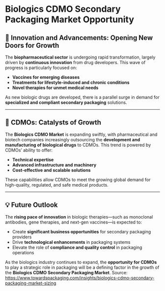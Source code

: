 # Biologics CDMO Secondary Packaging Market Opportunity

## 🚀 Innovation and Advancements: Opening New Doors for Growth

The **biopharmaceutical sector** is undergoing rapid transformation, largely driven by **continuous innovation** from drug developers. This wave of progress is particularly focused on:

- **Vaccines for emerging diseases**
- **Treatments for lifestyle-induced and chronic conditions**
- **Novel therapies for unmet medical needs**

As new biologic drugs are developed, there is a parallel surge in demand for **specialized and compliant secondary packaging** solutions.

---

## 🧬 CDMOs: Catalysts of Growth

The **Biologics CDMO Market** is expanding swiftly, with pharmaceutical and biotech companies increasingly outsourcing the **development and manufacturing of biological drugs** to CDMOs. This trend is powered by CDMOs’ ability to offer:

- **Technical expertise**
- **Advanced infrastructure and machinery**
- **Cost-effective and scalable solutions**

These capabilities allow CDMOs to meet the growing global demand for high-quality, regulated, and safe medical products.

---

## 💡 Future Outlook

The **rising pace of innovation** in biologic therapies—such as monoclonal antibodies, gene therapies, and next-gen vaccines—is expected to:

- Create **significant business opportunities** for secondary packaging providers
- Drive **technological enhancements** in packaging systems
- Elevate the role of **compliance and quality control** in packaging operations

As the biologics industry continues to expand, the **opportunity for CDMOs** to play a strategic role in packaging will be a defining factor in the growth of the **Biologics CDMO Secondary Packaging Market**.
Source: https://www.towardspackaging.com/insights/biologics-cdmo-secondary-packaging-market-sizing
